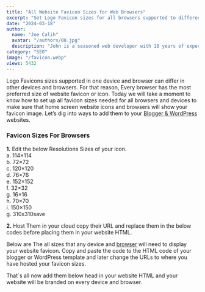 ```yaml
---
title: "All Website Favicon Sizes for Web Browsers"
excerpt: "Set Logo Favicon sizes for all browsers supported to different screen sizes. Learn to add all favicon sizes with easy steps to your website."
date: "2024-03-18"
author:
  name: "Joe Calih"
  avatar: "/authors/08.jpg"
  description: "John is a seasoned web developer with 10 years of experience in React and Next.js."
category: "SEO"
image: "/favicon.webp"
views: 5432
---
```



Logo Favicons sizes supported in one device and browser can differ in other devices and browsers. For that reason, Every browser has the most preferred size of website favicon or icon. Today we will take a moment to know how to set up all favicon sizes needed for all browsers and devices to make sure that home screen website icons and browsers will show your favicon image. Let’s dig into ways to add them to your [Blogger & WordPress](https://joecalih.co.ke/how-to-create-a-blogger-blog/) websites.

### Favicon Sizes For Browsers

**1.** Edit the below Resolutions Sizes of your icon.  
a. 114×114  
b. 72×72  
c. 120×120  
d. 76×76  
e. 152×152  
f. 32×32  
g. 16×16  
h. 70×70  
i. 150×150  
g. 310x310save

**2.** Host Them in your cloud copy their URL and replace them in the below codes before placing them in your website HTML.

Below are The all sizes that any device and [browser](https://joecalih.co.ke/how-to-add-website-favicon-in-browser-tabs/) will need to display your website favicon. Copy and paste the code to the HTML code of your blogger or WordPress template and later change the URLs to where you have hosted your favicon sizes.

> <link rel=”apple-touch-icon-precomposed” sizes=”114×114″ href=”#” />  
> <link rel=”apple-touch-icon-precomposed” sizes=”72×72″ href=”#” />  
> <link rel=”apple-touch-icon-precomposed” sizes=”120×120″ href=”#” />  
> <link rel=”apple-touch-icon-precomposed” sizes=”76×76″ href=”#” />  
> <link rel=”apple-touch-icon-precomposed” sizes=”152×152″ href=”#” />  
> <link rel=”icon” type=”image/png” href=”#” sizes=”196×196″ />  
> <link rel=”icon” type=”image/png” href=”#” sizes=”96×96″ />  
> <link rel=”icon” type=”image/png” href=”#” sizes=”32×32″ />  
> <link rel=”icon” type=”image/png” href=”#” sizes=”16×16″ />  
> <link rel=”icon” type=”image/png” href=”#” sizes=”128×128″ />  
> <meta name=”msapplication-TileImage” content=”#” />  
> <meta name=”msapplication-square70x70logo” content=”#” />  
> <meta name=”msapplication-square150x150logo” content=”#” />  
> <meta name=”msapplication-wide310x150logo” content=”mstile-310×150.png” />  
> <meta name=”msapplication-square310x310logo” content=”#” />

That`s all now add them below head in your website HTML and your website will be branded on every device and browser.
